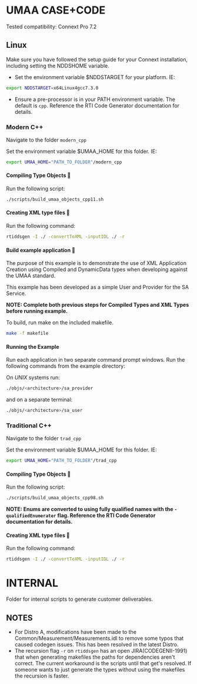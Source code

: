 # UMAA CASE+CODE

Tested compatibility: Connext Pro 7.2

## Linux
Make sure you have followed the setup guide for your Connext installation, 
including setting the NDDSHOME variable.

- Set the environment variable $NDDSTARGET for your platform. IE:
```sh
export NDDSTARGET=x64Linux4gcc7.3.0
```
- Ensure a pre-processor is in your PATH environment variable.
The default is `cpp`. Reference the RTI Code Generator documentation for details.

### Modern C++
Navigate to the folder `modern_cpp`

Set the environment variable $UMAA_HOME for this folder. IE:
```sh
export UMAA_HOME="PATH_TO_FOLDER"/modern_cpp
```

#### Compiling Type Objects :wrench:
Run the following script:
```sh
./scripts/build_umaa_objects_cpp11.sh
```

#### Creating XML type files :wrench:
Run the following command:
```sh
rtiddsgen -I ./ -convertToXML -inputIDL ./ -r
```

#### Build example application :wrench:
The purpose of this example is to demonstrate the use of XML Application Creation
using Compiled and DynamicData types when developing against the UMAA standard.

This example has been developed as a simple User and Provider for the SA Service.

**NOTE: Complete both previous steps for Compiled Types and XML Types before running example.**

To build, run make on the included makefile.

```sh
make -f makefile
```
#### Running the Example

Run each application in two separate command prompt windows. Run the
following commands from the example directory:

On *UNIX* systems run:

```sh
./objs/<architecture>/sa_provider
```

and on a separate terminal:
```sh
./objs/<architecture>/sa_user
```

### Traditional C++
Navigate to the folder `trad_cpp`

Set the environment variable $UMAA_HOME for this folder. IE:
```sh
export UMAA_HOME="PATH_TO_FOLDER"/trad_cpp
```

#### Compiling Type Objects :wrench:
Run the following script:
```sh
./scripts/build_umaa_objects_cpp98.sh
```
**NOTE: Enums are converted to using fully qualified names with the `-qualifiedEnumerater` flag.
Reference the RTI Code Generator documentation for details.**

#### Creating XML type files :wrench:
Run the following command:
```sh
rtiddsgen -I ./ -convertToXML -inputIDL ./ -r
```

# INTERNAL
Folder for internal scripts to generate customer deliverables.

## NOTES
- For Distro A, modifications have been made to the Common/Measurement/Measurements.idl 
to remove some typos that caused codegen issues. This has been resolved in the latest Distro.
- The recursion flag `-r` on `rtiddsgen` has an open JIRA(CODEGENII-1991) that when generating makefiles the paths
for dependencies aren't correct. The current workaround is the scripts until that get's resolved.
If someone wants to just generate the types without using the makefiles the recursion is faster.